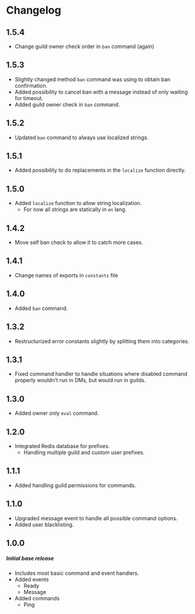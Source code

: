 # Changelog

## 1.5.4

- Change guild owner check order in `ban` command (again)

## 1.5.3

- Slightly changed method `ban` command was using to obtain ban confirmation.
- Added possibility to cancel ban with a message instead of only waiting for timeout.
- Added guild owner check in `ban` command.

## 1.5.2

- Updated `ban` command to always use localized strings.

## 1.5.1

- Added possibility to do replacements in the `localize` function directly.

## 1.5.0

- Added `localize` function to allow string localization.
  - For now all strings are statically in `en` lang.

## 1.4.2

- Move self ban check to allow it to catch more cases.

## 1.4.1

- Change names of exports in `constants` file

## 1.4.0

- Added `ban` command.

## 1.3.2

- Restructurized error constants slightly by splitting them into categories.

## 1.3.1

- Fixed command handler to handle situations where disabled command properly wouldn't run in DMs, but would run in guilds.

## 1.3.0

- Added owner only `eval` command.

## 1.2.0

- Integrated Redis database for prefixes.
  - Handling multiple guild and custom user prefixes.

## 1.1.1

- Added handling guild permissions for commands.

## 1.1.0

- Upgraded message event to handle all possible command options.
- Added user blacklisting.

## 1.0.0

##### Initial base release

- Includes most basic command and event handlers.
- Added events
  - Ready
  - Message
- Added commands
  - Ping